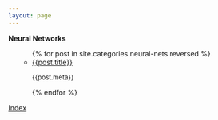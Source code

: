 ```yaml
---
layout: page
---
```

<strong>Neural Networks</strong>
<nav>
  <ul class="nav {{include.navclass}}">
    <ul>
      {% for post in site.categories.neural-nets reversed %}
      <li>
        <a href="{{post.url}}">{{post.title}}</a>
          <p><font size="-1">{{post.meta}}</font></p>
      </li>
      {% endfor %}
    </ul>
  </ul>
</nav>
<a href="{{site.url}}">Index</a>
